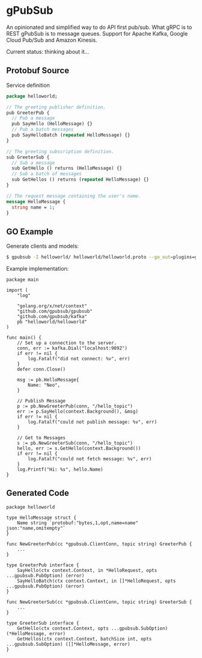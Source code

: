 # gPubSub

An opinionated and simplified way to do API first pub/sub. What gRPC is to REST gPubSub is to message queues.
Support for Apache Kafka, Google Cloud Pub/Sub and Amazon Kinesis.

Current status: thinking about it...

## Protobuf Source

Service definition

```protobuf
package helloworld;

// The greeting publisher definition.
pub GreeterPub {
  // Pub a message
  pub SayHello (HelloMessage) {}
  // Pub a batch messages
  pub SayHelloBatch (repeated HelloMessage) {}
}

// The greeting subscription definition.
sub GreeterSub {
  // Sub a message
  sub GetHello () returns (HelloMessage) {}
  // Sub a batch of messages
  sub GetHellos () returns (repeated HelloMessage) {}
}

// The request message containing the user's name.
message HelloMessage {
  string name = 1;
}
```

## GO Example

Generate clients and models:

```bash
$ gpubsub -I helloworld/ helloworld/helloworld.proto --go_out=plugins=gpubsub:helloworld
```

Example implementation:

```golang
package main

import (
    "log"

    "golang.org/x/net/context"
    "github.com/gpubsub/gpubsub"
    "github.com/gpubsub/kafka"
    pb "helloworld/helloworld"
)

func main() {
    // Set up a connection to the server.
    conn, err := kafka.Dial("localhost:9092")
    if err != nil {
        log.Fatalf("did not connect: %v", err)
    }
    defer conn.Close()

    msg := pb.HelloMessage{
        Name: "Neo",
    }

    // Publish Message
    p := pb.NewGreeterPub(conn, "/hello_topic")
    err := p.SayHello(context.Background(), &msg)
    if err != nil {
        log.Fatalf("could not publish message: %v", err)
    }

    // Get to Messages
    s := pb.NewGreeterSub(conn, "/hello_topic")
    hello, err := s.GetHello(context.Background())
    if err != nil {
        log.Fatalf("could not fetch message: %v", err)
    }
    log.Printf("Hi: %s", hello.Name)
}
```

## Generated Code

```golang
package helloworld

type HelloMessage struct {
    Name string `protobuf:"bytes,1,opt,name=name" json:"name,omitempty"`
}

func NewGreeterPub(cc *gpubsub.ClientConn, topic string) GreeterPub {
    ...
}

type GreeterPub interface {
    SayHello(ctx context.Context, in *HelloRequest, opts ...gpubsub.PubOption) (error)
    SayHelloBatch(ctx context.Context, in []*HelloRequest, opts ...gpubsub.PubOption) (error)
}

func NewGreeterSub(cc *gpubsub.ClientConn, topic string) GreeterSub {
    ...
}

type GreeterSub interface {
    GetHello(ctx context.Context, opts ...gpubsub.SubOption) (*HelloMessage, error)
    GetHellos(ctx context.Context, batchSize int, opts ...gpubsub.SubOption) ([]*HelloMessage, error)
}
```
